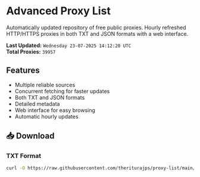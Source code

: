 # Advanced Proxy List

Automatically updated repository of free public proxies. Hourly refreshed HTTP/HTTPS proxies in both TXT and JSON formats with a web interface.

**Last Updated:** `Wednesday 23-07-2025 14:12:20 UTC`  
**Total Proxies:** `39957`

## Features
- Multiple reliable sources
- Concurrent fetching for faster updates
- Both TXT and JSON formats
- Detailed metadata
- Web interface for easy browsing
- Automatic hourly updates

## 📥 Download

### TXT Format
```bash
curl -O https://raw.githubusercontent.com/theriturajps/proxy-list/main/proxies.txt